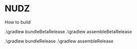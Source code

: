 # NUDZ

How to build 

.\gradlew bundleBetaRelease
.\gradlew assembleBetaRelease

.\gradlew bundleRelease
.\gradlew assembleRelease
